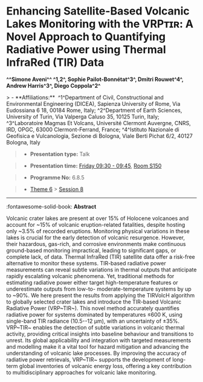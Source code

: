 # Enhancing Satellite-Based Volcanic Lakes Monitoring with the VRPᴛɪʀ: A Novel Approach to Quantifying Radiative Power using Thermal InfraRed (TIR) Data

**^^Simone Aveni^^ ^1,2^, Sophie Pailot-Bonnétat^3^, Dmitri Rouwet^4^, Andrew Harris^3^, Diego Coppola^2^**

<!-- more -->> - **Affiliations:**  ^1^Department of Civil, Constructional and Environmental Engineering (DICEA), Sapienza University of Rome, Via Eudossiana 6 18, 00184 Rome, Italy; ^2^Department of Earth Sciences, University of Turin, Via Valperga Caluso 35, 10125 Turin, Italy; ^3^Laboratoire Magmas Et Volcans, Université Clermont Auvergne, CNRS, IRD, OPGC, 63000 Clermont-Ferrand, France; ^4^Istituto Nazionale di Geofisica e Vulcanologia, Sezione di Bologna, Viale Berti Pichat 6/2, 40127 Bologna, Italy

> - **Presentation type:** Talk

> - **Presentation time:** [Friday 09:30 - 09:45](../sessions_comparison.md#__tabbed_4_1), [Room S150](../maps_venue.md#__tabbed_1_2)

> - **Programme No:** 6.8.5

> - [Theme 6](../theme6.md) > [Session 8](../sessions/session-6-8.md)

--- 

:fontawesome-solid-book: **Abstract**

Volcanic crater lakes are present at over 15% of Holocene volcanoes and account for ~15% of volcanic eruption-related fatalities, despite hosting only ~3.5% of recorded eruptions. Monitoring physical variations in these lakes is crucial for the early detection of volcanic resurgence. However, their hazardous, gas-rich, and corrosive environments make continuous ground-based monitoring impractical, leading to significant gaps, or complete lack, of data.
Thermal InfraRed (TIR) satellite data offer a risk-free alternative to monitor these systems. TIR-based radiative power measurements can reveal subtle variations in thermal outputs that anticipate rapidly escalating volcanic phenomena. Yet, traditional methods for estimating radiative power either target high-temperature features or underestimate outputs from low-to- moderate-temperature systems by up to ~90%.
We here present the results from applying the TIRVolcH algorithm to globally selected crater lakes and introduce the TIR-based Volcanic Radiative Power (VRP~TIR~). This novel method accurately quantifies radiative power for systems dominated by temperatures ≤600 K, using single-band TIR radiance (10.5--12 µm), with an uncertainty of ±35%.
VRP~TIR~ enables the detection of subtle variations in volcanic thermal activity, providing critical insights into baseline behaviour and transitions to unrest. Its global applicability and integration with targeted measurements and modelling make it a vital tool for hazard mitigation and advancing the understanding of volcanic lake processes. By improving the accuracy of radiative power retrievals, VRP~TIR~ supports the development of long-term global inventories of volcanic energy loss, offering a key contribution to multidisciplinary approaches for volcanic lake monitoring.

